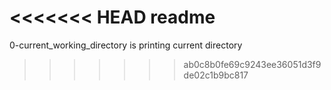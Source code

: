 <<<<<<< HEAD
readme
=======
0-current_working_directory is printing current directory
>>>>>>> ab0c8b0fe69c9243ee36051d3f9de02c1b9bc817
